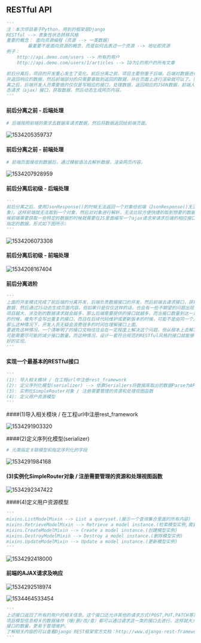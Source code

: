 ## RESTful  API

~~~python
'''
注：本次项目基于Python，用到的框架是Django
RESTful --> 表象性状态转移风格
重要的概念： 面向资源编程（资源 --> 一类数据） 
		最重要不是面向资源的概念，而是如何去表述一个资源 --> 地址即资源
例子：
	http://api.demo.com/users --> 所有的用户
    http://api.demo.com/users/1/articles --> ID为1的用户的所有文章

前后分离后，项目的开发重心发生了变化。前后分离之前，项目主要侧重于后端。后端对数据进行处理，
并返回响应的数据，然后前端部分的只需要拿取到返回的数据，并在页面上进行渲染就可以了。而前后分
离之后，后端开发人员需要做的仅仅是写相应的接口，处理数据，返回相应的JSON数据，前端人员通过动
态请求（ajax）接口，获取数据，然后动态生成网页内容。
'''
~~~

#### 前后分离之前 - 后端处理

~~~python
# 后端按照前端的需求去数据库请求数据，然后将数据返回给前端页面。
~~~



![1534205359737](https://github.com/SuperMrh/knowledge/blob/master/rest_images/1534205359737.png)

#### 前后分离之前 - 前端处理

~~~python
# 前端页面接收到数据后，通过模板语法去解析数据，渲染网页内容。
~~~



![1534207928959](https://github.com/SuperMrh/knowledge/blob/master/rest_images/1534207928959.png)

#### 前后分离后初级 - 后端处理

~~~python
'''
前后分离之后，使用JsonResponse()的时候无法返回一个对象给前端（JsonResponse()无法序列化对
象）。这样前端就无法取到一个对象，然后对对象进行解析，无法比较方便快捷的取到想要的数据，这时
候前端需要获取一些特定的数据的时候就需要在JS里面编写一个ajax请求来请求后端的相应接口，获取
指定的数据。形式如下图所示:
'''
~~~

![1534206073308](https://github.com/SuperMrh/knowledge/blob/master/rest_images/1534206073308.png)

#### 前后分离后初级 - 前端处理

![1534208167404](https://github.com/SuperMrh/knowledge/blob/master/rest_images/1534208167404.png)

#### 前后分离进阶

~~~python
'''
上面的开发模式完成了前后端的分离开发，后端负责数据接口的开发，然后前端去请求接口，获取相应的
数据，然后通过JS动态生成页面内容。但如果只是仅仅这样的话，也会有一些不期望的问题出现，那就是
项目越大，涉及到的数据请求就会越多，那么后端需要提供的接口就越多，而当接口数量到达一定的程度
的时候，难免不会写出重复的接口，而且在后续代码维护或更新版本的时候，可能不是由同一个人进行，
那么这种情况下，开发人员无疑会浪费很多的时间在理解接口上面。
要避免这种情况，一个清晰明了的接口文档往往会在一定程度上解决这个问题，但从根本上去解决，我们
可能需要尽可能的减少接口数量。而这种情况，设计一套符合规范的RESTful风格的接口就能够帮我们很
好的实现。
'''
~~~

#### 实现一个最基本的RESTful接口

~~~python
'''
(1): 导入相关模块 / 在工程url中注册rest_framework
(2): 定义序列化模型(serializer) --> 依靠Serialiers将数据库取出的数据Parse为API的数据
(3): 实例化SimpleRouter对象 / 注册需要管理的资源和处理视图函数
(4): 定义用户资源模型
'''
~~~

####(1)导入相关模块 / 在工程url中注册rest_framework

![1534291903320](https://github.com/SuperMrh/knowledge/blob/master/rest_images/1534291903320.png)

####(2)定义序列化模型(serializer)

~~~python
# 元类指定关联模型和指定序列化的字段
~~~



![1534291984168](https://github.com/SuperMrh/knowledge/blob/master/rest_images/1534291984168.png)

#### (3)实例化SimpleRouter对象 / 注册需要管理的资源和处理视图函数

![1534292347422](https://github.com/SuperMrh/knowledge/blob/master/rest_images/1534292305798.png)

####(4)定义用户资源模型

~~~python
'''
mixins.ListModelMixin --> List a queryset.(展示一个查询集合里面的所有内容)
mixins.RetrieveModelMixin --> Retrieve a model instance.(检索模型实例,需要参数id)
mixins.CreateModelMixin --> Create a model instance.(创建模型实例)
mixins.DestroyModelMixin --> Destroy a model instance.(删除模型实例)
mixins.UpdateModelMixin --> Update a model instance.(更新模型实例)
'''
~~~



![1534292418000](https://github.com/SuperMrh/knowledge/blob/master/rest_images/1534292418000.png)

#### 前端的AJAX请求及响应

![1534292518974](https://github.com/SuperMrh/knowledge/blob/master/rest_images/1534292518974.png)

![1534464533454](https://github.com/SuperMrh/knowledge/blob/master/rest_images/1534292680512.png)

~~~python
'''
上述接口返回了所有的用户的相关信息。这个接口还允许其他的请求方式(POST,PUT,PATCH等)。那些跟
项目模型信息相关的数据操作（增/删/改/查）都可以通过请求这一类的接口去进行。这样就大大减少了
接口的数量，更易于管理维护。
了解相关内容的可以查看Django REST框架官方文档：http://www.django-rest-framework.org/
'''
~~~

